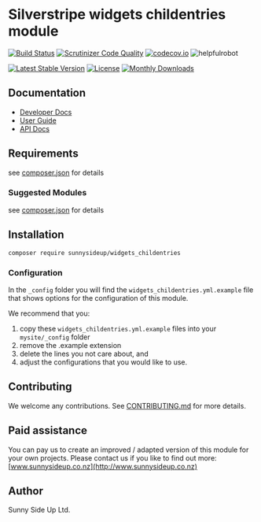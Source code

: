 # Silverstripe widgets childentries module
[![Build Status](https://travis-ci.org/sunnysideup/silverstripe-widgets_childentries.svg?branch=master)](https://travis-ci.org/sunnysideup/silverstripe-widgets_childentries)
[![Scrutinizer Code Quality](https://scrutinizer-ci.com/g/sunnysideup/silverstripe-widgets_childentries/badges/quality-score.png?b=master)](https://scrutinizer-ci.com/g/sunnysideup/silverstripe-widgets_childentries/?branch=master)
[![codecov.io](https://codecov.io/github/sunnysideup/silverstripe-widgets_childentries/coverage.svg?branch=master)](https://codecov.io/github/sunnysideup/silverstripe-widgets_childentries?branch=master)
![helpfulrobot](https://helpfulrobot.io/sunnysideup/widgets_childentries/badge)

[![Latest Stable Version](https://poser.pugx.org/sunnysideup/widgets_childentries/version)](https://packagist.org/packages/sunnysideup/widgets_childentries)
[![License](https://poser.pugx.org/sunnysideup/widgets_childentries/license)](https://packagist.org/packages/sunnysideup/widgets_childentries)
[![Monthly Downloads](https://poser.pugx.org/sunnysideup/widgets_childentries/d/monthly)](https://packagist.org/packages/sunnysideup/widgets_childentries)


## Documentation



 * [Developer Docs](docs/en/INDEX.md)
 * [User Guide](docs/en/userguide.md)
 * [API Docs](http://docs.ssmods.com/sunnysideup/widgets_childentries)

## Requirements



see [composer.json](composer.json) for details

### Suggested Modules



see [composer.json](composer.json) for details


## Installation


```
composer require sunnysideup/widgets_childentries
```

### Configuration



In the `_config` folder you will find the `widgets_childentries.yml.example`
file that shows options for the configuration of this module.

We recommend that you:

  1. copy these `widgets_childentries.yml.example` files into your
`mysite/_config` folder
  2. remove the .example extension
  3. delete the lines you not care about, and
  4. adjust the configurations that you would like to use.


## Contributing



We welcome any contributions. See [CONTRIBUTING.md](CONTRIBUTING.md) for more details.

## Paid assistance



You can pay us to create an improved / adapted version of this module for your own projects.  Please contact us if you like to find out more: [www.sunnysideup.co.nz](http://www.sunnysideup.co.nz)

## Author



Sunny Side Up Ltd.
